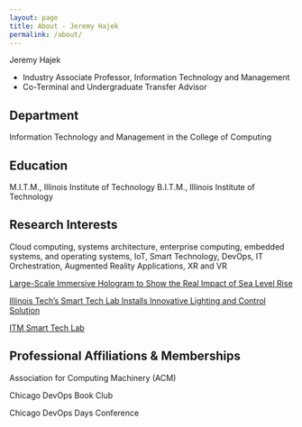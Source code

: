 ```yaml
---
layout: page
title: About - Jeremy Hajek
permalink: /about/
---
```


Jeremy Hajek

* Industry Associate Professor, Information Technology and Management
* Co-Terminal and Undergraduate Transfer Advisor

## Department

Information Technology and Management in the College of Computing

## Education

M.I.T.M., Illinois Institute of Technology
B.I.T.M., Illinois Institute of Technology

## Research Interests

Cloud computing, systems architecture, enterprise computing, embedded systems, and operating systems, IoT, Smart Technology, DevOps, IT Orchestration, Augmented Reality Applications, XR and VR

[Large-Scale Immersive Hologram to Show the Real Impact of Sea Level Rise](https://www.iit.edu/news/large-scale-immersive-hologram-show-real-impact-sea-level-rise "Large-Scale Immersive Hologram to Show the Real Impact of Sea Level Rise")

[Illinois Tech’s Smart Tech Lab Installs Innovative Lighting and Control Solution](https://www.iit.edu/news/illinois-techs-smart-tech-lab-installs-innovative-lighting-and-control-solution "Illinois Tech’s Smart Tech Lab Installs Innovative Lighting and Control Solution")

[ITM Smart Tech Lab](https://appliedtech.iit.edu/smartlab "ITM Smart Tech Lab")

## Professional Affiliations & Memberships

Association for Computing Machinery (ACM)

Chicago DevOps Book Club

Chicago DevOps Days Conference

